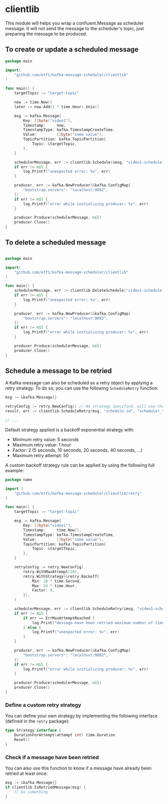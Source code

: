 # clientlib

This module will helps you wrap a confluent.Message as scheduler message.
It will not send the message to the scheduler's topic, just preparing the message to be produced.

## To create or update a scheduled message

```go
package main

import(
    "github.com/etf1/kafka-message-scheduler/clientlib"
)

func main() {
    targetTopic := "target-topic"

    now := time.Now()
    later := now.Add(1 * time.Hour).Unix()

    msg := kafka.Message{
        Key: []byte("video1"),
        Timestamp:     now,
        TimestampType: kafka.TimestampCreateTime,
        Value:         []byte("some value"),
        TopicPartition: kafka.TopicPartition{
            Topic: &targetTopic,
        },
    }

    schedulerMessage, err := clientlib.Schedule(&msg, "video1-schedule-online", later, "scheduler-topic")
    if err != nil {
        log.Printf("unexpected error: %v", err)
    }

    producer, err := kafka.NewProducer(&kafka.ConfigMap{
        "bootstrap.servers": "localhost:9092",
    })
    if err != nil {
        log.Printf("error while initializing producer: %v", err)
    }

    producer.Produce(schedulerMessage, nil)    
    producer.Close()
}
```

##  To delete a scheduled message

```go

package main

import(
    "github.com/etf1/kafka-message-scheduler/clientlib"
)

func main() {
    schedulerMessage, err := clientlib.DeleteSchedule("video1-schedule-online", "scheduler-topic")
    if err != nil {
        log.Printf("unexpected error: %v", err)
    }

    producer, err := kafka.NewProducer(&kafka.ConfigMap{
        "bootstrap.servers": "localhost:9092",
    })
    if err != nil {
        log.Printf("error while initializing producer: %v", err)
    }

    producer.Produce(schedulerMessage, nil)    
    producer.Close()
}
```

## Schedule a message to be retried

A Kafka message can also be scheduled as a retry object by applying a retry strategy. To do so, you can use the following `ScheduleRetry` function:

```go
msg := &kafka.Message{}

retryConfig := retry.NewConfig() // No strategy specified, will use the default one
result, err := clientlib.ScheduleRetry(msg, "schedule-id", "scheduler_topic", retryConfig)

// ...
```

Default strategy applied is a backoff exponential strategy with:
* Minimum retry value: 5 seconds
* Maximum retry value: 1 hour
* Factor: 2 (5 seconds, 10 seconds, 20 seconds, 40 seconds, ...)
* Maximum retry attempt: 50

A custom backoff strategy rule can be applied by using the following full example:

```go
package name

import (
    "github.com/etf1/kafka-message-scheduler/clientlib/retry"
)

func main() {
    targetTopic := "target-topic"

    msg := kafka.Message{
        Key: []byte("video1"),
        Timestamp:     time.Now(),
        TimestampType: kafka.TimestampCreateTime,
        Value:         []byte("some value"),
        TopicPartition: kafka.TopicPartition{
            Topic: &targetTopic,
        },
    }

    retryConfig := retry.NewConfig(
        retry.WithMaxAttempt(20),
        retry.WithStrategy(&retry.Backoff{
            Min: 10 * time.Second,
            Max: 24 * time.Hour,
            Factor: 4,
        }),
    )

    schedulerMessage, err := clientlib.ScheduleRetry(&msg, "video1-schedule-online", "scheduler-topic", retryConfig)
    if err != nil {
        if err == ErrMaxAttemptReached {
            log.Print("message have been retried maximum number of time, sending to dead queue now...")
        } else {
            log.Printf("unexpected error: %v", err)
        }
    }

    producer, err := kafka.NewProducer(&kafka.ConfigMap{
        "bootstrap.servers": "localhost:9092",
    })
    if err != nil {
        log.Printf("error while initializing producer: %v", err)
    }

    producer.Produce(schedulerMessage, nil)    
    producer.Close()
}
```

### Define a custom retry strategy

You can define your own strategy by implementing the following interface (defined in the `retry` package):

```go
type Strategy interface {
	DurationForAttempt(attempt int) time.Duration
	Reset()
}
```


### Check if a message have been retried

You can also use this function to know if a message have already been retried at least once:

```go
msg := &kafka.Message{}
if clientlib.IsRetriedMessage(msg) {
    // Do something
}
```